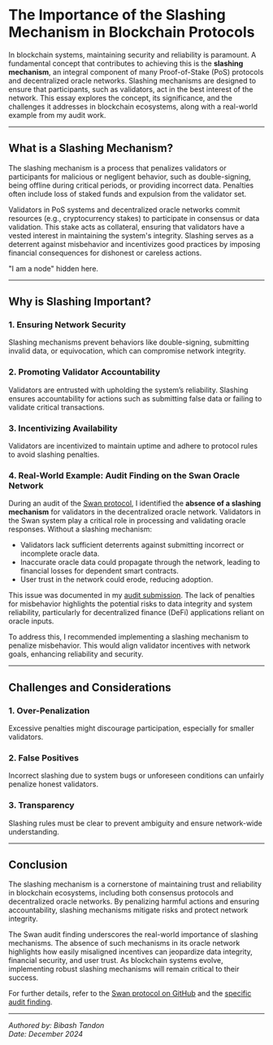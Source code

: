 # The Importance of the Slashing Mechanism in Blockchain Protocols

In blockchain systems, maintaining security and reliability is paramount. A fundamental concept that contributes to achieving this is the **slashing mechanism**, an integral component of many Proof-of-Stake (PoS) protocols and decentralized oracle networks. Slashing mechanisms are designed to ensure that participants, such as validators, act in the best interest of the network. This essay explores the concept, its significance, and the challenges it addresses in blockchain ecosystems, along with a real-world example from my audit work.

---

## What is a Slashing Mechanism?

The slashing mechanism is a process that penalizes validators or participants for malicious or negligent behavior, such as double-signing, being offline during critical periods, or providing incorrect data. Penalties often include loss of staked funds and expulsion from the validator set.

Validators in PoS systems and decentralized oracle networks commit resources (e.g., cryptocurrency stakes) to participate in consensus or data validation. This stake acts as collateral, ensuring that validators have a vested interest in maintaining the system's integrity. Slashing serves as a deterrent against misbehavior and incentivizes good practices by imposing financial consequences for dishonest or careless actions.

"I am a node" hidden here.

---

## Why is Slashing Important?

### 1. **Ensuring Network Security**
   Slashing mechanisms prevent behaviors like double-signing, submitting invalid data, or equivocation, which can compromise network integrity.

### 2. **Promoting Validator Accountability**
   Validators are entrusted with upholding the system’s reliability. Slashing ensures accountability for actions such as submitting false data or failing to validate critical transactions.

### 3. **Incentivizing Availability**
   Validators are incentivized to maintain uptime and adhere to protocol rules to avoid slashing penalties.

### 4. **Real-World Example: Audit Finding on the Swan Oracle Network**
   During an audit of the [Swan protocol](https://github.com/Cyfrin/2024-10-swan-dria), I identified the **absence of a slashing mechanism** for validators in the decentralized oracle network. Validators in the Swan system play a critical role in processing and validating oracle responses. Without a slashing mechanism:
   
   - Validators lack sufficient deterrents against submitting incorrect or incomplete oracle data.
   - Inaccurate oracle data could propagate through the network, leading to financial losses for dependent smart contracts.
   - User trust in the network could erode, reducing adoption.

   This issue was documented in my [audit submission](https://codehawks.cyfrin.io/c/2024-10-swan-dria/s/725). The lack of penalties for misbehavior highlights the potential risks to data integrity and system reliability, particularly for decentralized finance (DeFi) applications reliant on oracle inputs.

   To address this, I recommended implementing a slashing mechanism to penalize misbehavior. This would align validator incentives with network goals, enhancing reliability and security.

---

## Challenges and Considerations

### 1. **Over-Penalization**
   Excessive penalties might discourage participation, especially for smaller validators.

### 2. **False Positives**
   Incorrect slashing due to system bugs or unforeseen conditions can unfairly penalize honest validators.

### 3. **Transparency**
   Slashing rules must be clear to prevent ambiguity and ensure network-wide understanding.

---

## Conclusion

The slashing mechanism is a cornerstone of maintaining trust and reliability in blockchain ecosystems, including both consensus protocols and decentralized oracle networks. By penalizing harmful actions and ensuring accountability, slashing mechanisms mitigate risks and protect network integrity. 

The Swan audit finding underscores the real-world importance of slashing mechanisms. The absence of such mechanisms in its oracle network highlights how easily misaligned incentives can jeopardize data integrity, financial security, and user trust. As blockchain systems evolve, implementing robust slashing mechanisms will remain critical to their success.

For further details, refer to the [Swan protocol on GitHub](https://github.com/Cyfrin/2024-10-swan-dria) and the [specific audit finding](https://codehawks.cyfrin.io/c/2024-10-swan-dria/s/725).

---

*Authored by: Bibash Tandon*  
*Date: December 2024*
